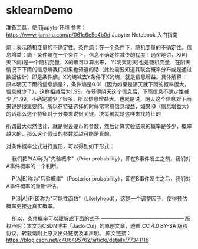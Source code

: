 # sklearnDemo

准备工具，使用jupyter环境
参考：
https://www.jianshu.com/p/061c6e5c4b0d   Jupyter Notebook 入门指南

熵：表示随机变量的不确定性。条件熵：在一个条件下，随机变量的不确定性。信息增益：熵 - 条件熵在一个条件下，信息不确定性减少的程度！通俗地讲，X(明天下雨)是一个随机变量，X的熵可以算出来， Y(明天阴天)也是随机变量，在阴天情况下下雨的信息熵我们如果也知道的话（此处需要知道其联合概率分布或是通过数据估计）即是条件熵。X的熵减去Y条件下X的熵，就是信息增益。具体解释：原本明天下雨的信息熵是2，条件熵是0.01（因为如果是阴天就下雨的概率很大，信息就少了），这样相减后为1.99。在获得阴天这个信息后，下雨信息不确定性减少了1.99，不确定减少了很多，所以信息增益大。也就是说，阴天这个信息对下雨来说是很重要的。所以在特征选择的时候常常用信息增益，如果IG（信息增益大）的话那么这个特征对于分类来说很关键，决策树就是这样来找特征的


所谓最大似然估计，就是假设硬币的参数，然后计算实验结果的概率是多少，概率越大的，那么这个假设的参数就越可能是真的。


对条件概率公式进行变形，可以得到如下形式：


    我们把P(A)称为"先验概率"（Prior probability），即在B事件发生之前，我们对A事件概率的一个判断。

    P(A|B)称为"后验概率"（Posterior probability），即在B事件发生之后，我们对A事件概率的重新评估。

    P(B|A)/P(B)称为"可能性函数"（Likelyhood），这是一个调整因子，使得预估概率更接近真实概率。

    所以，条件概率可以理解成下面的式子
————————————————
版权声明：本文为CSDN博主「Jack-Cui」的原创文章，遵循 CC 4.0 BY-SA 版权协议，转载请附上原文出处链接及本声明。
原文链接：https://blog.csdn.net/c406495762/article/details/77341116







